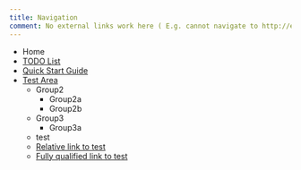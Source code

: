```yaml
---
title: Navigation
comment: No external links work here ( E.g. cannot navigate to http://example.com )
---
```

* Home
* [TODO List](#TODO)
* [Quick Start Guide](#Quick%20Start)
* [Test Area](#testarea)
    * Group2
        * Group2a
        * Group2b
    * Group3
        * Group3a
    * test
    * [Relative link to test](#test)
    * [Fully qualified link to test](#/testarea/test)